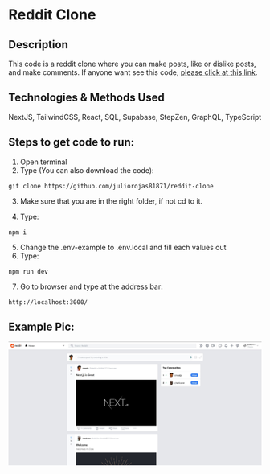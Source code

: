 # Reddit Clone

## Description

This code is a reddit clone where you can make posts, like or dislike posts, and make comments.
If anyone want see this code, [please click at this link](https://reddit-clone-lake-zeta.vercel.app/).

## Technologies & Methods Used

NextJS, TailwindCSS, React, SQL, Supabase, StepZen, GraphQL, TypeScript

## Steps to get code to run:
1. Open terminal
2. Type (You can also download the code):
```
git clone https://github.com/juliorojas81871/reddit-clone
```

3. Make sure that you are in the right folder, if not cd to it.

4. Type: 
```
npm i
```
5. Change the .env-example to .env.local and fill each values out
6. Type: 
```
npm run dev
```
7. Go to browser and type at the address bar: 
```
http://localhost:3000/
```

## Example Pic:
![Reddit Clone Example Pic](https://github.com/juliorojas81871/reddit-clone/blob/main/pics/main.jpg)

